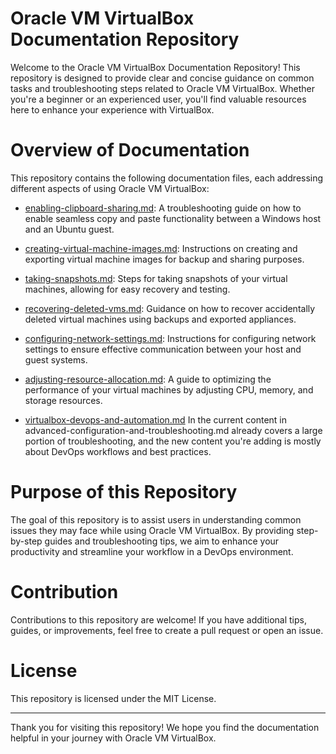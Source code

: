# Oracle VM VirtualBox Documentation Repository

Welcome to the Oracle VM VirtualBox Documentation Repository! This repository is designed to provide clear and concise guidance on common tasks and troubleshooting steps related to Oracle VM VirtualBox. Whether you're a beginner or an experienced user, you'll find valuable resources here to enhance your experience with VirtualBox.

# Overview of Documentation

This repository contains the following documentation files, each addressing different aspects of using Oracle VM VirtualBox:

- [enabling-clipboard-sharing.md](enabling-clipboard-sharing.md): A troubleshooting guide on how to enable seamless copy and paste functionality between a Windows host and an Ubuntu guest.

- [creating-virtual-machine-images.md](creating-virtual-machine-images.md): Instructions on creating and exporting virtual machine images for backup and sharing purposes.

- [taking-snapshots.md](taking-snapshots.md): Steps for taking snapshots of your virtual machines, allowing for easy recovery and testing.

- [recovering-deleted-vms.md](recovering-deleted-vms.md): Guidance on how to recover accidentally deleted virtual machines using backups and exported appliances.

- [configuring-network-settings.md](configuring-network-settings.md): Instructions for configuring network settings to ensure effective communication between your host and guest systems.

- [adjusting-resource-allocation.md](adjusting-resource-allocation.md): A guide to optimizing the performance of your virtual machines by adjusting CPU, memory, and storage resources.
- [virtualbox-devops-and-automation.md](virtualbox-devops-and-automation.md)  In the current content in advanced-configuration-and-troubleshooting.md already covers a large portion of troubleshooting, and the new content you're adding is mostly about DevOps workflows and best practices.


# Purpose of this Repository

The goal of this repository is to assist users in understanding common issues they may face while using Oracle VM VirtualBox. By providing step-by-step guides and troubleshooting tips, we aim to enhance your productivity and streamline your workflow in a DevOps environment.

# Contribution

Contributions to this repository are welcome! If you have additional tips, guides, or improvements, feel free to create a pull request or open an issue.


# License

This repository is licensed under the MIT License.

---

Thank you for visiting this repository! We hope you find the documentation helpful in your journey with Oracle VM VirtualBox.


